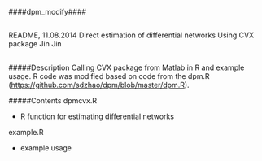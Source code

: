 ####dpm_modify####

## ##############################################################
README, 11.08.2014
Direct estimation of differential networks Using CVX package
Jin Jin
## ##############################################################

#####Description
 Calling CVX package from Matlab in R and example usage. R code was modified based on code from the dpm.R (https://github.com/sdzhao/dpm/blob/master/dpm.R).

#####Contents
dpmcvx.R
- R function for estimating differential networks

example.R
- example usage  
